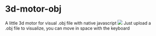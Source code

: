 # 3d-motor-obj
A little 3d motor for visual .obj file with native javascript
<img src="https://i.ibb.co/w09jmG9/trumpet-3-D.png">
Just upload a .obj file to visualize, you can move in space with the keyboard
